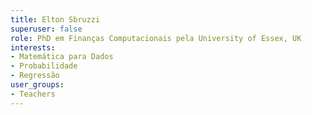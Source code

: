 ```yaml
---
title: Elton Sbruzzi
superuser: false
role: PhD em Finanças Computacionais pela University of Essex, UK
interests:
- Matemática para Dados
- Probabilidade
- Regressão
user_groups:
- Teachers
---
```

